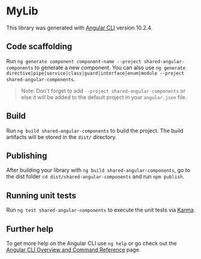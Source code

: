 # MyLib

This library was generated with [Angular CLI](https://github.com/angular/angular-cli) version 10.2.4.

## Code scaffolding

Run `ng generate component component-name --project shared-angular-components` to generate a new component. You can also use `ng generate directive|pipe|service|class|guard|interface|enum|module --project shared-angular-components`.
> Note: Don't forget to add `--project shared-angular-components` or else it will be added to the default project in your `angular.json` file. 

## Build

Run `ng build shared-angular-components` to build the project. The build artifacts will be stored in the `dist/` directory.

## Publishing

After building your library with `ng build shared-angular-components`, go to the dist folder `cd dist/shared-angular-components` and run `npm publish`.

## Running unit tests

Run `ng test shared-angular-components` to execute the unit tests via [Karma](https://karma-runner.github.io).

## Further help

To get more help on the Angular CLI use `ng help` or go check out the [Angular CLI Overview and Command Reference](https://angular.io/cli) page.

